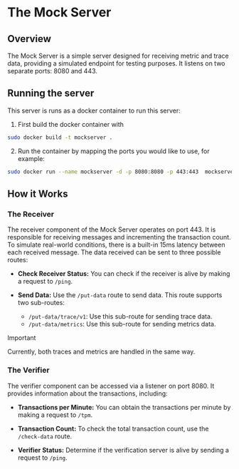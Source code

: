 # The Mock Server

## Overview

The Mock Server is a simple server designed for receiving metric and trace data, providing a simulated endpoint for testing purposes. It listens on two separate ports: 8080 and 443.
## Running the server
This server is runs as a docker container to run this server:
1. First build the docker container with
```sh
sudo docker build -t mockserver . 
```
2. Run the container by mapping the ports you would like to use, for example:
```sh
sudo docker run --name mockserver -d -p 8080:8080 -p 443:443  mockserver
```

## How it Works
### The Receiver

The receiver component of the Mock Server operates on port 443. It is responsible for receiving messages and incrementing the transaction count. To simulate real-world conditions, there is a built-in 15ms latency between each received message. The data received can be sent to three possible routes:

- **Check Receiver Status:** You can check if the receiver is alive by making a request to `/ping`.

- **Send Data:** Use the `/put-data` route to send data. This route supports two sub-routes:
    - `/put-data/trace/v1`: Use this sub-route for sending trace data.
    - `/put-data/metrics`: Use this sub-route for sending metrics data.

> [!Important]
> Currently, both traces and metrics are handled in the same way.

### The Verifier

The verifier component can be accessed via a listener on port 8080. It provides information about the transactions, including:

- **Transactions per Minute:** You can obtain the transactions per minute by making a request to `/tpm`.

- **Transaction Count:** To check the total transaction count, use the `/check-data` route.

- **Verifier Status:** Determine if the verification server is alive by sending a request to `/ping`.


